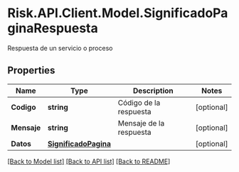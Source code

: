 # Risk.API.Client.Model.SignificadoPaginaRespuesta
Respuesta de un servicio o proceso
## Properties

Name | Type | Description | Notes
------------ | ------------- | ------------- | -------------
**Codigo** | **string** | Código de la respuesta | [optional] 
**Mensaje** | **string** | Mensaje de la respuesta | [optional] 
**Datos** | [**SignificadoPagina**](SignificadoPagina.md) |  | [optional] 

[[Back to Model list]](../README.md#documentation-for-models) [[Back to API list]](../README.md#documentation-for-api-endpoints) [[Back to README]](../README.md)

